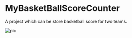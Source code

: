 # MyBasketBallScoreCounter
A project which can be store basketball score for two teams.


![pic](https://cloud.githubusercontent.com/assets/9835897/17540332/d61a1012-5ee7-11e6-87ed-577d0221a5d6.png)
